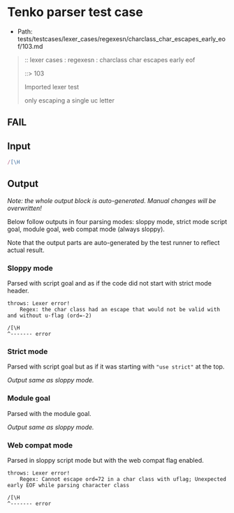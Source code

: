 # Tenko parser test case

- Path: tests/testcases/lexer_cases/regexesn/charclass_char_escapes_early_eof/103.md

> :: lexer cases : regexesn : charclass char escapes early eof
>
> ::> 103
>
> Imported lexer test
>
> only escaping a single uc letter

## FAIL

## Input

`````js
/[\H
`````

## Output

_Note: the whole output block is auto-generated. Manual changes will be overwritten!_

Below follow outputs in four parsing modes: sloppy mode, strict mode script goal, module goal, web compat mode (always sloppy).

Note that the output parts are auto-generated by the test runner to reflect actual result.

### Sloppy mode

Parsed with script goal and as if the code did not start with strict mode header.

`````
throws: Lexer error!
    Regex: the char class had an escape that would not be valid with and without u-flag (ord=-2)

/[\H
^------- error
`````

### Strict mode

Parsed with script goal but as if it was starting with `"use strict"` at the top.

_Output same as sloppy mode._

### Module goal

Parsed with the module goal.

_Output same as sloppy mode._

### Web compat mode

Parsed in sloppy script mode but with the web compat flag enabled.

`````
throws: Lexer error!
    Regex: Cannot escape ord=72 in a char class with uflag; Unexpected early EOF while parsing character class

/[\H
^------- error
`````

